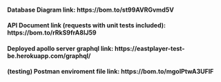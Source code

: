 <h4>Database Diagram link: https://bom.to/st99AVRGvmd5V</h4>
<h4>API Document link (requests with unit tests included): https://bom.to/rRkS9frA8lJ59</h4>
<h4>Deployed apollo server graphql link: https://eastplayer-test-be.herokuapp.com/graphql/<h4>
<h4>(testing) Postman enviroment file link: https://bom.to/mgoIPtwA3UFlF</h4>
